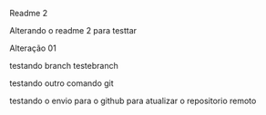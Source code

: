 Readme 2

Alterando o readme 2 para testtar 


Alteração 01

testando branch testebranch


testando outro comando git 

testando o envio para o github para atualizar o repositorio remoto
